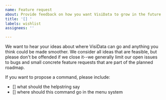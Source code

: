 ```yaml
---
name: Feature request
about: Provide feedback on how you want VisiData to grow in the future.
title: '[] '
labels: wishlist
assignees: ''

---
```


We want to hear your ideas about where VisiData can go and anything you think could be made smoother.
We consider all ideas that are feasible, but please don't be offended if we close it--we generally limit our open issues to bugs and small concrete feature requests that are part of the planned roadmap.

If you want to propose a command, please include:

- [] what should the helpstring say
- [] where should this command go in the menu system
